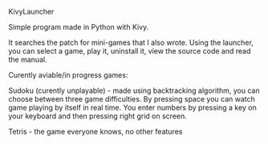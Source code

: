 KivyLauncher

Simple program made in Python with Kivy.

It searches the patch for mini-games that I also wrote. Using the launcher, you can select a game, play it, uninstall it, view the source code and read the manual. 

Curently aviable/in progress games:

Sudoku (curently unplayable) - made using backtracking algorithm, you can choose between three game difficulties. By pressing space you can watch game playing by itself in real time. You enter numbers by pressing a key on your keyboard and then pressing right grid on screen.

Tetris - the game everyone knows, no other features
